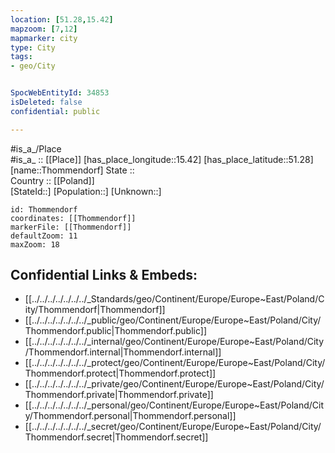```yaml
---
location: [51.28,15.42] 
mapzoom: [7,12] 
mapmarker: city 
type: City
tags:
- geo/City


SpocWebEntityId: 34853
isDeleted: false
confidential: public

---
```

#is_a_/Place  
#is_a_ :: [[Place]] 
[has_place_longitude::15.42] 
[has_place_latitude::51.28] 
[name::Thommendorf] 
State ::  
Country :: [[Poland]]  
[StateId::] 
[Population::] 
[Unknown::] 


```leaflet
id: Thommendorf
coordinates: [[Thommendorf]] 
markerFile: [[Thommendorf]] 
defaultZoom: 11 
maxZoom: 18
```


## Confidential Links & Embeds: 
- [[../../../../../../../_Standards/geo/Continent/Europe/Europe~East/Poland/City/Thommendorf|Thommendorf]] 
- [[../../../../../../../_public/geo/Continent/Europe/Europe~East/Poland/City/Thommendorf.public|Thommendorf.public]] 
- [[../../../../../../../_internal/geo/Continent/Europe/Europe~East/Poland/City/Thommendorf.internal|Thommendorf.internal]] 
- [[../../../../../../../_protect/geo/Continent/Europe/Europe~East/Poland/City/Thommendorf.protect|Thommendorf.protect]] 
- [[../../../../../../../_private/geo/Continent/Europe/Europe~East/Poland/City/Thommendorf.private|Thommendorf.private]] 
- [[../../../../../../../_personal/geo/Continent/Europe/Europe~East/Poland/City/Thommendorf.personal|Thommendorf.personal]] 
- [[../../../../../../../_secret/geo/Continent/Europe/Europe~East/Poland/City/Thommendorf.secret|Thommendorf.secret]] 
